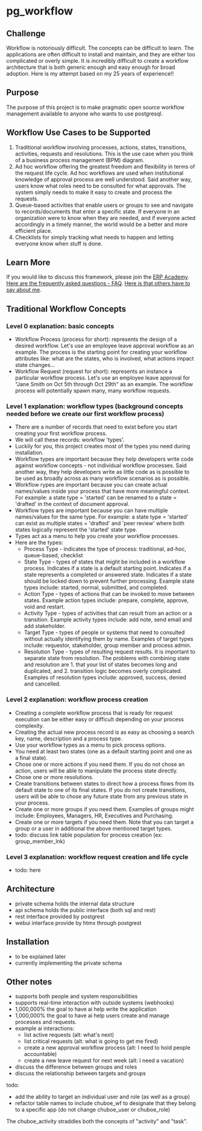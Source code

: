 # pg_workflow

## Challenge
Workflow is notoriously difficult. The concepts can be difficult to learn. The applications are often difficult to install and maintain, and they are either too complicated or overly simple. It is incredibly difficult to create a workflow architecture that is both generic enough and easy enough for broad adoption. Here is my attempt based on my 25 years of experience!!

## Purpose
The purpose of this project is to make pragmatic open source workflow management available to anyone who wants to use postgresql.

## Workflow Use Cases to be Supported
1. Traditional workflow involving processes, actions, states, transitions, activities, requests and resolutions. This is the use case when you think of a business process management (BPM) diagram.
1. Ad hoc workflow offering the greatest freedom and flexibility in terms of the request life cycle. Ad hoc workflows are used when institutional knowledge of approval process are well understood. Said another way, users know what roles need to be consulted for what approvals. The system simply needs to make it easy to create and process the requests.
1. Queue-based activities that enable users or groups to see and navigate to records/documents that enter a specific state. If everyone in an organization were to know when they are needed, and if everyone acted accordingly in a timely manner, the world would be a better and more efficient place.
1. Checklists for simply tracking what needs to happen and letting everyone know when stuff is done.

## Learn More
If you would like to discuss this framework, please join the [ERP Academy](https://erp-academy.chuckboecking.com/?page_id=6). [Here are the frequently asked questions -  FAQ](https://erp-academy.chuckboecking.com/?page_id=32). [Here is that others have to say about me](https://erp-academy.chuckboecking.com/?page_id=2696).

## Traditional Workflow Concepts

### Level 0 explanation: basic concepts
- Workflow Process (process for short): represents the design of a desired workflow. Let's use an employee leave approval workflow as an example. The process is the starting point for creating your workflow attributes like: what are the states, who is involved, what actions impact state changes...
- Workflow Request (request for short): represents an instance a particular workflow process. Let's use an employee leave approval for "Jane Smith on Oct 5th through Oct 29th" as an example. The workflow process will potentially spawn many, many workflow requests.

### Level 1 explanation: workflow types (background concepts needed before we create our first workflow process)
- There are a number of records that need to exist before you start creating your first workflow process.
- We will call these records: workflow 'types'.
- Luckily for you, this project creates most of the types you need during installation.
- Workflow types are important because they help developers write code against workflow concepts - not individual workflow processes. Said another way, they help developers write as little code as is possible to be used as broadly across as many workflow scenarios as is possible. 
- Workflow rypes are important because you can create actual names/values inside your process that have more meaningful context. For example: a state type = 'started' can be renamed to a state = 'drafted' in the context of document approval.
- Workflow types are important because you can have multiple names/values for the same type. For example: a state type = 'started' can exist as multiple states = 'drafted' and 'peer review' where both states logically represent the 'started' state type.
- Types act as a menu to help you create your workflow processes.
- Here are the types:
    - Process Type - indicates the type of process: traditional, ad-hoc, queue-based, checklist
    - State Type - types of states that might be included in a workflow process. Indicates if a state is a default starting point. Indicates if a state represents a completed or answered state. Indicates if a state should be locked down to prevent further processing. Example state types include: started, normal, submitted, and completed.
    - Action Type - types of actions that can be invoked to move between states. Example action types include: prepare, complete, approve, void and restart.
    - Activity Type - types of activities that can result from an action or a transition. Example activity types include: add note, send email and add stakeholder.
    - Target Type - types of people or systems that need to consulted without actually identifying them by name. Examples of target types include: requestor, stakeholder, group member and process admin.
    - Resolution Type - types of resulting request results. It is important to separate state from resolution. The problems with combining state and resolution are 1. that your list of states becomes long and duplicated, and 2. transition logic becomes overly complicated. Examples of resolution types include: approved, success, denied and cancelled.

### Level 2 explanation: workflow process creation
- Creating a complete workflow process that is ready for request execution can be either easy or difficult depending on your process complexity.
- Creating the actual new process record is as easy as choosing a search key, name, description and a process type.
- Use your workflow types as a menu to pick process options.
- You need at least two states (one as a default starting point and one as a final state).
- Chose one or more actions if you need them. If you do not chose an action, users will be able to manipulate the process state directly.
- Chose one or more resolutions.
- Create transitions between states to direct how a process flows from its default state to one of its final states. If you do not create transitions, users will be able to chose any future state from any previous state in your process.
- Create one or more groups if you need them. Examples of groups might include: Employees, Managers, HR, Executives and Purchasing.
- Create one or more targets if you need them. Note that you can target a group or a user in additional the above mentioned target types.
- todo: discuss link table population for process creation (ex: group_member_lnk)

### Level 3 explanation: workflow request creation and life cycle
- todo: here

## Architecture
- private schema holds the internal data structure
- api schema holds the public interface (both sql and rest)
- rest interface provided by postgrest
- webui interface provide by htmx through postgrest

## Installation
- to be explained later
- currently implementing the private schema

## Other notes
- supports both people and system responsibilities
- supports real-time interaction with outside systems (webhooks)
- 1,000,000% the goal to have ai help write the application
- 1,000,000% the goal to have ai help users create and manage processes and requests. 
- example ai interactions: 
    - list active requests (alt: what's next)
    - list critical requests (alt: what is going to get me fired)
    - create a new approval workflow process (alt: I need to hold people accountable)
    - create a new leave request for next week (alt: I need a vacation)
- discuss the difference between groups and roles
- discuss the relationship between targets and groups

todo:
- add the ability to target an individual user and role (as well as a group)
- refactor table names to include chuboe_wf to designate that they belong to a specific app (do not change chuboe_user or chuboe_role)

The chuboe_activity straddles both the concepts of "activity" and "task".
